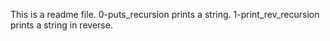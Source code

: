 This is a readme file.
0-puts_recursion prints a string.
1-print_rev_recursion prints a string in reverse.
